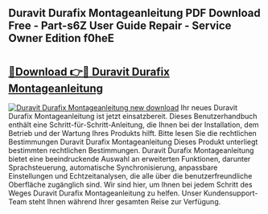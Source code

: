 ## Duravit Durafix Montageanleitung PDF Download Free - Part-s6Z User Guide Repair - Service Owner Edition f0heE

# <h2><a href="http://df6dbg.blite.top/?on=Duravit+Durafix+Montageanleitung">🔗Download 👉🔴 Duravit Durafix Montageanleitung</a></h2>

[![Duravit Durafix Montageanleitung new download](https://i.imgur.com/lujVjoI.png)](http://df6dbg.blite.top/?on=Duravit+Durafix+Montageanleitung)
Ihr neues Duravit Durafix Montageanleitung ist jetzt einsatzbereit. Dieses Benutzerhandbuch enthält eine Schritt-für-Schritt-Anleitung, die Ihnen bei der Installation, dem Betrieb und der Wartung Ihres Produkts hilft. Bitte lesen Sie die rechtlichen Bestimmungen Duravit Durafix Montageanleitung Dieses Produkt unterliegt bestimmten rechtlichen Bestimmungen. Duravit Durafix Montageanleitung bietet eine beeindruckende Auswahl an erweiterten Funktionen, darunter Sprachsteuerung, automatische Synchronisierung, anpassbare Einstellungen und Echtzeitanalysen, die alle über die benutzerfreundliche Oberfläche zugänglich sind. Wir sind hier, um Ihnen bei jedem Schritt des Weges Duravit Durafix Montageanleitung zu helfen. Unser Kundensupport-Team steht Ihnen während Ihrer gesamten Reise zur Verfügung.
